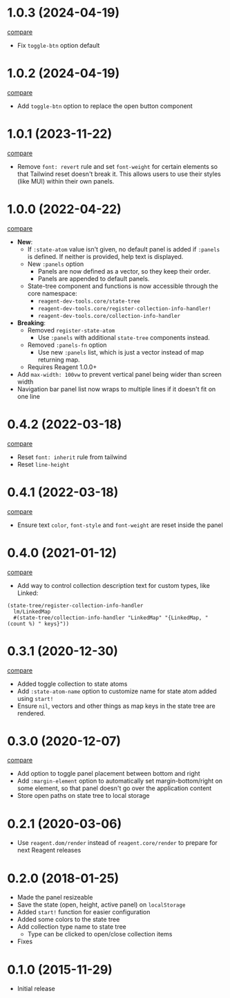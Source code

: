 # 1.0.3 (2024-04-19)

[compare](https://github.com/metosin/reagent-dev-tools/compare/1.0.2...1.0.3)

- Fix `toggle-btn` option default

# 1.0.2 (2024-04-19)

[compare](https://github.com/metosin/reagent-dev-tools/compare/1.0.1...1.0.2)

- Add `toggle-btn` option to replace the open button component

# 1.0.1 (2023-11-22)

[compare](https://github.com/metosin/reagent-dev-tools/compare/1.0.0...1.0.1)

- Remove `font: revert` rule and set `font-weight` for certain elements so that
  Tailwind reset doesn't break it.
  This allows users to use their styles (like MUI) within their own panels.

# 1.0.0 (2022-04-22)

[compare](https://github.com/metosin/reagent-dev-tools/compare/0.4.2...1.0.0)

- **New**:
    - If `:state-atom` value isn't given, no default panel is added if `:panels`
    is defined. If neither is provided, help text is displayed.
    - New `:panels` option
        - Panels are now defined as a vector, so they keep their order.
        - Panels are appended to default panels.
    - State-tree component and functions is now accessible through the core namespace:
        - `reagent-dev-tools.core/state-tree`
        - `reagent-dev-tools.core/register-collection-info-handler!`
        - `reagent-dev-tools.core/collection-info-handler`
- **Breaking**:
    - Removed `register-state-atom`
        - Use `:panels` with additional `state-tree` components instead.
    - Removed `:panels-fn` option
        - Use new `:panels` list, which is just a vector instead of map returning map.
    - Requires Reagent 1.0.0+
- Add `max-width: 100vw` to prevent vertical panel being wider than screen width
- Navigation bar panel list now wraps to multiple lines if it doesn't fit on one line

# 0.4.2 (2022-03-18)

[compare](https://github.com/metosin/reagent-dev-tools/compare/0.4.1...0.4.2)

- Reset `font: inherit` rule from tailwind
- Reset `line-height`

# 0.4.1 (2022-03-18)

[compare](https://github.com/metosin/reagent-dev-tools/compare/0.4.0...0.4.1)

- Ensure text `color`, `font-style` and `font-weight` are reset inside the panel

# 0.4.0 (2021-01-12)

[compare](https://github.com/metosin/reagent-dev-tools/compare/0.3.1...0.4.0)

- Add way to control collection description text for custom types,
like Linked:

```
(state-tree/register-collection-info-handler
  lm/LinkedMap
  #(state-tree/collection-info-handler "LinkedMap" "{LinkedMap, " (count %) " keys}"))
```

# 0.3.1 (2020-12-30)

[compare](https://github.com/metosin/reagent-dev-tools/compare/0.3.0...0.3.1)

- Added toggle collection to state atoms
- Add `:state-atom-name` option to customize name for state atom added using `start!`
- Ensure `nil`, vectors and other things as map keys in the state tree
  are rendered.

# 0.3.0 (2020-12-07)

[compare](https://github.com/metosin/reagent-dev-tools/compare/0.2.1...0.3.0)

- Add option to toggle panel placement between bottom and right
- Add `:margin-element` option to automatically set margin-bottom/right on some
element, so that panel doesn't go over the application content
- Store open paths on state tree to local storage

# 0.2.1 (2020-03-06)

- Use `reagent.dom/render` instead of `reagent.core/render` to prepare for
next Reagent releases

# 0.2.0 (2018-01-25)

- Made the panel resizeable
- Save the state (open, height, active panel) on `localStorage`
- Added `start!` function for easier configuration
- Added some colors to the state tree
- Add collection type name to state tree
    - Type can be clicked to open/close collection items
- Fixes

# 0.1.0 (2015-11-29)

- Initial release
